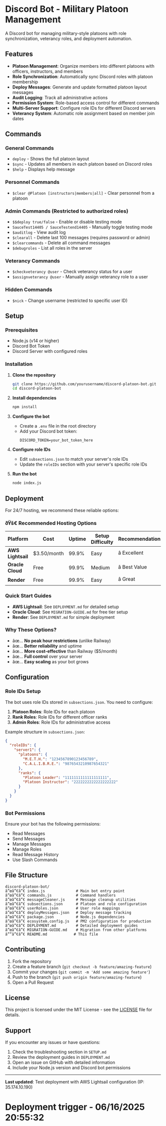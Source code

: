 ﻿# Discord Bot - Military Platoon Management

A Discord bot for managing military-style platoons with role synchronization, veterancy roles, and deployment automation.

## Features

- **Platoon Management**: Organize members into different platoons with officers, instructors, and members
- **Role Synchronization**: Automatically sync Discord roles with platoon membership
- **Deploy Messages**: Generate and update formatted platoon layout messages
- **Audit Logging**: Track all administrative actions
- **Permission System**: Role-based access control for different commands
- **Multi-Server Support**: Configure role IDs for different Discord servers
- **Veterancy System**: Automatic role assignment based on member join dates

## Commands

### General Commands
- `deploy` - Shows the full platoon layout
- `$sync` - Updates all members in each platoon based on Discord roles
- `$help` - Displays help message

### Personnel Commands
- `$clear @Platoon [instructors|members|all]` - Clear personnel from a platoon

### Admin Commands (Restricted to authorized roles)
- `$$deploy true/false` - Enable or disable testing mode
- `SauceTest14405 / SauceTestend14405` - Manually toggle testing mode
- `$auditlog` - View audit log
- `$clearall` - Delete last 100 messages (requires password or admin)
- `$clearcommands` - Delete all command messages
- `$debugroles` - List all roles in the server

### Veterancy Commands
- `$checkveterancy @user` - Check veterancy status for a user
- `$assignveterancy @user` - Manually assign veterancy role to a user

### Hidden Commands
- `$nick` - Change username (restricted to specific user ID)

## Setup

### Prerequisites
- Node.js (v14 or higher)
- Discord Bot Token
- Discord Server with configured roles

### Installation

1. **Clone the repository**
   ```bash
   git clone https://github.com/yourusername/discord-platoon-bot.git
   cd discord-platoon-bot
   ```

2. **Install dependencies**
   ```bash
   npm install
   ```

3. **Configure the bot**
   - Create a `.env` file in the root directory
   - Add your Discord bot token:
     ```
     DISCORD_TOKEN=your_bot_token_here
     ```

4. **Configure role IDs**
   - Edit `subsections.json` to match your server's role IDs
   - Update the `roleIDs` section with your server's specific role IDs

5. **Run the bot**
   ```bash
   node index.js
   ```

## Deployment

For 24/7 hosting, we recommend these reliable options:

### ðŸš€ Recommended Hosting Options

| Platform | Cost | Uptime | Setup Difficulty | Recommendation |
|----------|------|--------|------------------|----------------|
| **AWS Lightsail** | $3.50/month | 99.9% | Easy | â­ Excellent |
| **Oracle Cloud** | Free | 99.9% | Medium | â­ Best Value |
| **Render** | Free | 99.9% | Easy | â­ Great |

### Quick Start Guides
- **AWS Lightsail**: See `DEPLOYMENT.md` for detailed setup
- **Oracle Cloud**: See `MIGRATION-GUIDE.md` for free tier setup
- **Render**: See `DEPLOYMENT.md` for simple deployment

### Why These Options?
- âœ… **No peak hour restrictions** (unlike Railway)
- âœ… **Better reliability** and uptime
- âœ… **More cost-effective** than Railway ($5/month)
- âœ… **Full control** over your server
- âœ… **Easy scaling** as your bot grows

## Configuration

### Role IDs Setup

The bot uses role IDs stored in `subsections.json`. You need to configure:

1. **Platoon Roles**: Role IDs for each platoon
2. **Rank Roles**: Role IDs for different officer ranks
3. **Admin Roles**: Role IDs for administrative access

Example structure in `subsections.json`:
```json
{
  "roleIDs": {
    "server1": {
      "platoons": {
        "M.E.T.H.": "1234567890123456789",
        "C.A.L.I.B.R.E.": "9876543210987654321"
      },
      "ranks": {
        "Platoon Leader": "1111111111111111111",
        "Platoon Instructor": "2222222222222222222"
      }
    }
  }
}
```

### Bot Permissions

Ensure your bot has the following permissions:
- Read Messages
- Send Messages
- Manage Messages
- Manage Roles
- Read Message History
- Use Slash Commands

## File Structure

```
discord-platoon-bot/
â”œâ”€â”€ index.js              # Main bot entry point
â”œâ”€â”€ commands.js           # Command handlers
â”œâ”€â”€ messageCleaner.js     # Message cleanup utilities
â”œâ”€â”€ subsections.json      # Platoon and role configuration
â”œâ”€â”€ userRoles.json        # User role mappings
â”œâ”€â”€ deployMessages.json   # Deploy message tracking
â”œâ”€â”€ package.json          # Node.js dependencies
â”œâ”€â”€ ecosystem.config.js   # PM2 configuration for production
â”œâ”€â”€ DEPLOYMENT.md         # Detailed deployment guides
â”œâ”€â”€ MIGRATION-GUIDE.md    # Migration from other platforms
â””â”€â”€ README.md            # This file
```

## Contributing

1. Fork the repository
2. Create a feature branch (`git checkout -b feature/amazing-feature`)
3. Commit your changes (`git commit -m 'Add some amazing feature'`)
4. Push to the branch (`git push origin feature/amazing-feature`)
5. Open a Pull Request

## License

This project is licensed under the MIT License - see the [LICENSE](LICENSE) file for details.

## Support

If you encounter any issues or have questions:
1. Check the troubleshooting section in `SETUP.md`
2. Review the deployment guides in `DEPLOYMENT.md`
3. Open an issue on GitHub with detailed information
4. Include your Node.js version and Discord bot permissions

---

**Last updated**: Test deployment with AWS Lightsail configuration (IP: 35.174.10.190)
# Deployment trigger - 06/16/2025 20:55:32

<!-- Deployment trigger - 06/18/2025 03:06:00 -->